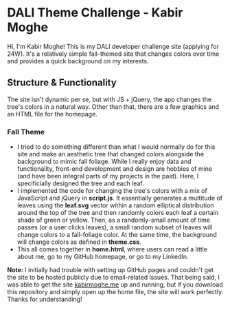 # DALI Theme Challenge - Kabir Moghe
Hi, I'm Kabir Moghe! This is my DALI developer challenge site (applying for 24W). It's a relatively simple fall-themed site that changes colors over time and provides a quick background on my interests.

## Structure & Functionality
The site isn't dynamic per se, but with JS + jQuery, the app changes the tree's colors in a natural way. Other than that, there are a few graphics and an HTML file for the homepage. 

### Fall Theme
* I tried to do something different than what I would normally do for this site and make an aesthetic tree that changed colors alongside the background to mimic fall foliage. While I really enjoy data and functionality, front-end development and design are hobbies of mine (and have been integral parts of my projects in the past). Here, I specificially designed the tree and each leaf. 
* I implemented the code for changing the tree's colors with a mix of JavaScript and jQuery in **script.js**. It essentially generates a multitude of leaves using the **leaf.svg** vector within a random elliptical distribution around the top of the tree and then randomly colors each leaf a certain shade of green or yellow. Then, as a randomly-small amount of time passes (or a user clicks leaves), a small random subset of leaves will change colors to a fall-foliage color. At the same time, the background will change colors as defined in **theme.css**.
* This all comes together in **home.html**, where users can read a little about me, go to my GitHub homepage, or go to my LinkedIn.

**Note:** I initially had trouble with setting up GitHub pages and couldn't get the site to be hosted publicly due to email-related issues. That being said, I was able to get the site [kabirmoghe.me](https://kabirmoghe.me/) up and running, but if you download this repository and simply open up the home file, the site will work perfectly. Thanks for understanding!

